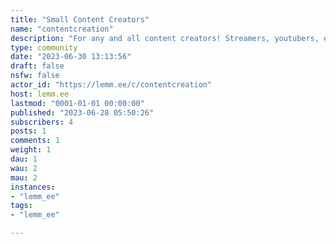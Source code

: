 ```yaml
---
title: "Small Content Creators" 
name: "contentcreation"
description: "For any and all content creators! Streamers, youtubers, etc."
type: community
date: "2023-06-30 13:13:56"
draft: false
nsfw: false
actor_id: "https://lemm.ee/c/contentcreation"
host: lemm.ee
lastmod: "0001-01-01 00:00:00"
published: "2023-06-28 05:50:26"
subscribers: 4
posts: 1
comments: 1
weight: 1
dau: 1
wau: 2
mau: 2
instances:
- "lemm_ee"
tags: 
- "lemm_ee"

---
```

